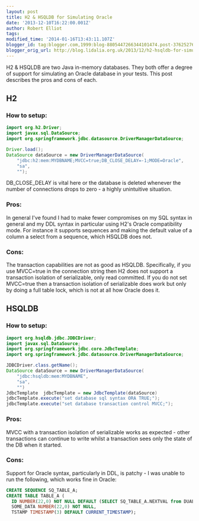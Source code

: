 ```yaml
---
layout: post
title: H2 & HSQLDB for Simulating Oracle
date: '2013-12-10T16:22:00.001Z'
author: Robert Elliot
tags: 
modified_time: '2014-01-16T13:43:11.107Z'
blogger_id: tag:blogger.com,1999:blog-8805447266344101474.post-3762527646654832426
blogger_orig_url: http://blog.lidalia.org.uk/2013/12/h2-hsqldb-for-simulating-oracle.html
---
```


H2 & HSQLDB are two Java in-memory databases. They both offer a degree of support for simulating an Oracle database in your tests. This post describes the pros and cons of each.

## H2
### How to setup:

```java
import org.h2.Driver;
import javax.sql.DataSource;
import org.springframework.jdbc.datasource.DriverManagerDataSource;

Driver.load();
DataSource dataSource = new DriverManagerDataSource(
    "jdbc:h2:mem:MYDBNAME;MVCC=true;DB_CLOSE_DELAY=-1;MODE=Oracle",
    "sa",
    "");

```

DB_CLOSE_DELAY is vital here or the database is deleted whenever the number of connections drops to zero - a highly unintuitive situation.

### Pros:
In general I've found I had to make fewer compromises on my SQL syntax in general and my DDL syntax in particular using H2's Oracle compatibility mode. For instance it supports sequences and making the default value of a column a select from a sequence, which HSQLDB does not.

### Cons:
The transaction capabilities are not as good as HSQLDB. Specifically, if you use MVCC=true in the connection string then H2 does not support a transaction isolation of serializable, only read committed. If you do not set MVCC=true then a transaction isolation of serializable does work but only by doing a full table lock, which is not at all how Oracle does it.

## HSQLDB
### How to setup:
```java
import org.hsqldb.jdbc.JDBCDriver;
import javax.sql.DataSource;
import org.springframework.jdbc.core.JdbcTemplate;
import org.springframework.jdbc.datasource.DriverManagerDataSource;

JDBCDriver.class.getName();
DataSource dataSource = new DriverManagerDataSource(
    "jdbc:hsqldb:mem:MYDBNAME",
    "sa",
    "")
JdbcTemplate  jdbcTemplate = new JdbcTemplate(dataSource)
jdbcTemplate.execute("set database sql syntax ORA TRUE;");
jdbcTemplate.execute("set database transaction control MVCC;");

```


### Pros:
MVCC with a transaction isolation of serializable works as expected - other transactions can continue to write whilst a transaction sees only the state of the DB when it started.

### Cons:
Support for Oracle syntax, particularly in DDL, is patchy - I was unable to run the following, which works fine in Oracle:
```sql
CREATE SEQUENCE SQ_TABLE_A;
CREATE TABLE TABLE_A (
  ID NUMBER(22,0) NOT NULL DEFAULT (SELECT SQ_TABLE_A.NEXTVAL from DUAL),
  SOME_DATA NUMBER(22,0) NOT NULL,
  TSTAMP TIMESTAMP(3) DEFAULT CURRENT_TIMESTAMP);

```
